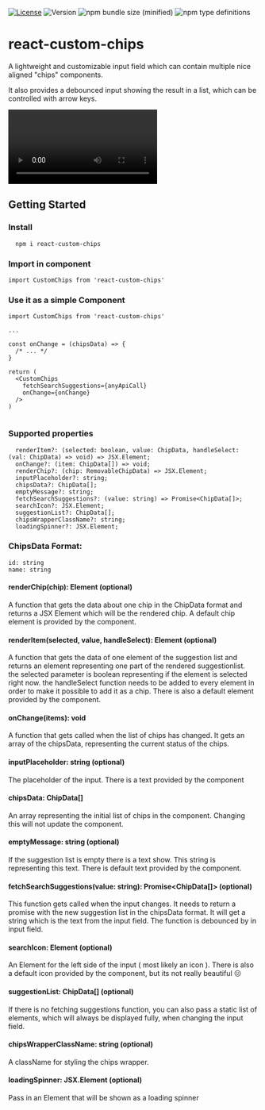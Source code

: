 [![License](https://img.shields.io/npm/l/react-custom-chips.svg?style=flat-square)](http://opensource.org/licenses/MIT)
![Version](https://img.shields.io/npm/v/react-custom-chips.svg?style=flat-square)
![npm bundle size (minified)](https://img.shields.io/bundlephobia/min/react-custom-chips.svg?style=flat-square)
![npm type definitions](https://img.shields.io/npm/types/react-custom-chips.svg?style=flat-square)

# react-custom-chips

A lightweight and customizable input field which can contain multiple nice aligned "chips" components.  

It also provides a debounced input showing the result in a list, which can be controlled with arrow keys.


![](https://media.giphy.com/media/J6PlRWBbDlRrzUzSFe/source.mov) 

## Getting Started
### Install
```
  npm i react-custom-chips
```

### Import in component
```
import CustomChips from 'react-custom-chips'
```

### Use it as a simple Component

```
import CustomChips from 'react-custom-chips'

...

const onChange = (chipsData) => {
  /* ... */
}

return (
  <CustomChips
    fetchSearchSuggestions={anyApiCall}
    onChange={onChange}
  />
)


```

### Supported properties
```
  renderItem?: (selected: boolean, value: ChipData, handleSelect: (val: ChipData) => void) => JSX.Element;
  onChange?: (item: ChipData[]) => void;
  renderChip?: (chip: RemovableChipData) => JSX.Element;
  inputPlaceholder?: string;
  chipsData?: ChipData[];
  emptyMessage?: string;
  fetchSearchSuggestions?: (value: string) => Promise<ChipData[]>;
  searchIcon?: JSX.Element;
  suggestionList?: ChipData[];
  chipsWrapperClassName?: string;
  loadingSpinner?: JSX.Element;
```

### ChipsData Format:

```
id: string
name: string
```

#### renderChip(chip): Element (optional)
A function that gets the data about one chip in the ChipData format and returns a JSX Element which will be the rendered
chip. A default chip element is provided by the component.

#### renderItem(selected, value, handleSelect): Element (optional)
A function that gets the data of one element of the suggestion list and returns an element representing one part 
of the rendered suggestionlist.  
the selected parameter is boolean representing if the element is selected right now. 
the handleSelect function needs to be added to every element in order to make it possible to add it as a chip.
There is also a default element provided by the component. 

#### onChange(items): void
A function that gets called when the list of chips has changed. It gets an array of the chipsData, representing the current
status of the chips.

#### inputPlaceholder: string (optional)
The placeholder of the input. There is a text provided by the component

#### chipsData: ChipData[]
An array representing the initial list of chips in the component. Changing this will not update the component.

#### emptyMessage: string (optional)
If the suggestion list is empty there is a text show. This string is representing this text. There is 
default text provided by the component.

#### fetchSearchSuggestions(value: string): Promise<ChipData[]> (optional)
This function gets called when the input changes. It needs to return a promise with the new suggestion list in 
the chipsData format. It will get a string which is the text from the input field. 
The function is debounced by in input field.

#### searchIcon: Element (optional)
An Element for the left side of the input ( most likely an icon ). There is also a default icon provided
by the component, but its not really beautiful 😖

#### suggestionList: ChipData[] (optional)
If there is no fetching suggestions function, you can also pass a static list of elements, which will always
be displayed fully, when changing the input field.

#### chipsWrapperClassName: string (optional)
A className for styling the chips wrapper.

#### loadingSpinner: JSX.Element (optional)
Pass in an Element that will be shown as a loading spinner
